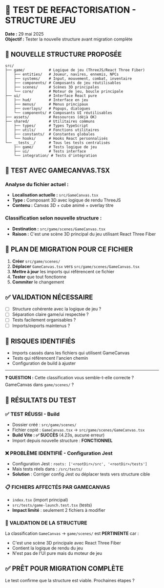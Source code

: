 # 🧪 TEST DE REFACTORISATION - STRUCTURE JEU

**Date :** 29 mai 2025  
**Objectif :** Tester la nouvelle structure avant migration complète

## 📁 NOUVELLE STRUCTURE PROPOSÉE

```
src/
├── game/           # Logique de jeu (ThreeJS/React Three Fiber)
│   ├── entities/   # Joueur, navires, ennemis, NPCs
│   ├── systems/    # Input, mouvement, combat, inventaire
│   ├── components/ # Composants de jeu réutilisables
│   ├── scenes/     # Scènes 3D principales
│   └── core/       # Moteur de jeu, boucle principale
├── ui/             # Interface React pure
│   ├── hud/        # Interface en jeu
│   ├── menus/      # Menus principaux
│   ├── overlays/   # Popups, dialogues
│   └── components/ # Composants UI réutilisables
├── assets/         # Ressources (déjà OK)
├── shared/         # Utilitaires communs
│   ├── types/      # Types TypeScript
│   ├── utils/      # Fonctions utilitaires
│   ├── constants/  # Constantes globales
│   └── hooks/      # Hooks React personnalisés
└── __tests__/      # Tous les tests centralisés
    ├── game/       # Tests logique de jeu
    ├── ui/         # Tests interface
    └── integration/ # Tests d'intégration
```

## 🎯 TEST AVEC GAMECANVAS.TSX

### Analyse du fichier actuel :

- **Localisation actuelle :** `src/GameCanvas.tsx`
- **Type :** Composant 3D avec logique de rendu ThreeJS
- **Contenu :** Canvas 3D + cube animé + overlay titre

### Classification selon nouvelle structure :

- **Destination :** `src/game/scenes/GameCanvas.tsx`
- **Raison :** C'est une scène 3D principal du jeu utilisant React Three Fiber

## 📝 PLAN DE MIGRATION POUR CE FICHIER

1. **Créer** `src/game/scenes/`
2. **Déplacer** `GameCanvas.tsx` vers `src/game/scenes/GameCanvas.tsx`
3. **Mettre à jour** les imports qui référencent ce fichier
4. **Tester** que tout fonctionne
5. **Commiter** le changement

## ✅ VALIDATION NÉCESSAIRE

- [ ] Structure cohérente avec la logique de jeu ?
- [ ] Séparation claire game/ui respectée ?
- [ ] Tests facilement organisables ?
- [ ] Imports/exports maintenus ?

## 🚨 RISQUES IDENTIFIÉS

- Imports cassés dans les fichiers qui utilisent GameCanvas
- Tests qui référencent l'ancien chemin
- Configuration de build à ajuster

---

**❓ QUESTION :** Cette classification vous semble-t-elle correcte ? GameCanvas dans `game/scenes/` ?

## 🧪 RÉSULTATS DU TEST

### ✅ **TEST RÉUSSI - Build**

- Dossier créé : `src/game/scenes/`
- Fichier copié : `GameCanvas.tsx` → `src/game/scenes/GameCanvas.tsx`
- **Build Vite : ✅ SUCCÈS** (4.23s, aucune erreur)
- Import depuis nouvelle structure : **FONCTIONNEL**

### ❌ **PROBLÈME IDENTIFIÉ - Configuration Jest**

- Configuration Jest : `roots: ['<rootDir>/src', '<rootDir>/tests']`
- Mais tests réels dans : `/src/tests/`
- **Solution** : Corriger config Jest ou déplacer tests vers structure cible

### 📋 **FICHIERS AFFECTÉS PAR GAMECANVAS**

- `index.tsx` (import principal)
- `src/tests/game-launch.test.tsx` (tests)
- **Impact limité** : seulement 2 fichiers à modifier

### 🎯 **VALIDATION DE LA STRUCTURE**

La classification `GameCanvas` → `game/scenes/` est **PERTINENTE** car :

- C'est une scène 3D principale avec React Three Fiber
- Contient la logique de rendu du jeu
- N'est pas de l'UI pure mais du moteur de jeu

## ✅ **PRÊT POUR MIGRATION COMPLÈTE**

Le test confirme que la structure est viable. Prochaines étapes ?
